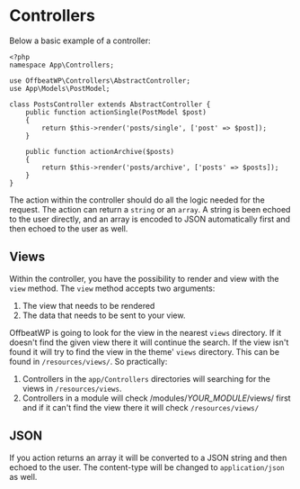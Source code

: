 # Controllers

Below a basic example of a controller:

```
<?php
namespace App\Controllers;

use OffbeatWP\Controllers\AbstractController;
use App\Models\PostModel;

class PostsController extends AbstractController {
    public function actionSingle(PostModel $post)
    {
        return $this->render('posts/single', ['post' => $post]);
    }

    public function actionArchive($posts)
    {
        return $this->render('posts/archive', ['posts' => $posts]);
    }
}
```

The action within the controller should do all the logic needed for the request. The action can return a `string` or an `array`. A string is been echoed to the user directly, and an array is encoded to JSON automatically first and then echoed to the user as well.

## Views

Within the controller, you have the possibility to render and view with the `view` method. The `view` method accepts two arguments:
1. The view that needs to be rendered
2. The data that needs to be sent to your view.

OffbeatWP is going to look for the view in the nearest `views` directory. If it doesn't find the given view there it will continue the search. If the view isn't found it will try to find the view in the theme' `views` directory. This can be found in `/resources/views/`. So practically:

1. Controllers in the `app/Controllers` directories will searching for the views in `/resources/views`. 
2. Controllers in a module will check /modules/_YOUR\_MODULE_/views/ first and if it can't find the view there it will check `/resources/views/` 
 
## JSON

If you action returns an array it will be converted to a JSON string and then echoed to the user. The content-type will be changed to `application/json` as well.